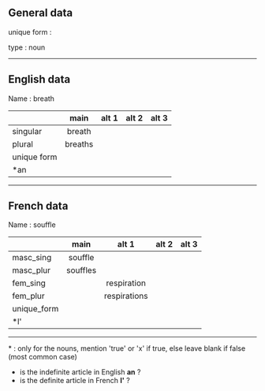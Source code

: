 ## General data

unique form :

type : noun

---

## English data

Name : breath

|             |  main   | alt 1 | alt 2 | alt 3 |
| :---------- | :-----: | :---: | :---: | ----- |
| singular    | breath  |       |       |       |
| plural      | breaths |       |       |       |
| unique form |         |       |       |       |
| \*an        |         |       |       |       |

---

## French data

Name : souffle

|             |   main   |    alt 1     | alt 2 | alt 3 |
| :---------- | :------: | :----------: | :---: | :---: |
| masc_sing   | souffle  |              |       |       |
| masc_plur   | souffles |              |       |       |
| fem_sing    |          | respiration  |       |       |
| fem_plur    |          | respirations |       |       |
| unique_form |          |              |       |       |
| \*l'        |          |              |       |       |

---

\* : only for the nouns, mention 'true' or 'x' if true, else leave blank if false (most common case)

- is the indefinite article in English **an** ?
- is the definite article in French **l'** ?
